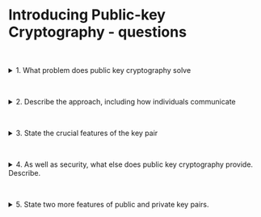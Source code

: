# Introducing Public-key Cryptography - questions

&nbsp;
<details>
<summary>
1. What problem does public key cryptography solve
</summary>

Public key cryptography (sometimes known as asymmetric cryptography) solves the key distribution problem, that is the issue of trying to agree a shared key over an insecure channel. This can also be solved by key exchange algorithms such as Diffie-Hellman.
 
</details>

&nbsp;

<details>
<summary>
2. Describe the approach, including how individuals communicate 
</summary>

In this approach a key pair is generated for each entity (such as an individual):

* a private key, which is kept only by the entity
* a public key, which can be shared without compromising security

In order to communicate securely with another entity, Bob say, we would need to encrypt the message using Bob's public key. Only Bob will then be able to decrypt this, as Bob is the only person with access to the corresponding private key.
</details>

&nbsp;

<details>
<summary>
3. State the crucial features of the key pair 
</summary>

* The key pair is mathematically linked in such a way that data encrypted with the private key can only be decrypted by its corresponding public key and vice versa. 
* It is also computationally infeasible to derive the private key from the publc key and vice versa.
</details>

&nbsp;

<details>
<summary>
4. As well as security, what else does public key cryptography provide. Describe.
</summary>
Public key cryptography can also provide some confidence in authenticity. For example, if Bob wants to share information with Alice and provide Alice assurance it comes from Bob then Bob should encrypt the message using his private key. This will not provide confidentiality, but the public key for Bob is the only key which can decrypt this. Thus, if Alice can successfully decrypt using the public key for Bob then there is some assurance the message comes from Bob. In practical use, there are further steps to ensure the integrity of the message which we will come back to. Clearly if Bob's private key was compromised this would be problematic, and the above is more for demonstration.
</details>

&nbsp;

<details>
<summary>
5. State two more features of public and private key pairs.
</summary>

* Whilst the natural assumption is that an entity would have only one public and private key pair, the reality is that there may be multiple key pairs for a single entity. Some of these key pairs may also be ephemeral, that is they are for temporary use e.g. a single communication session over the internet.
* Another point to note is that sometimes keys may be compromised (e.g. if stored on a server which is compromised) or otherwise lost. In such a situation the entity who owns the key pair needs to revoke their public key and generate a new key pair.
</details>